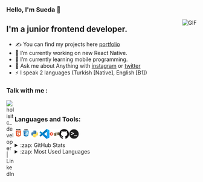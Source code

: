 ### Hello, I'm Sueda  👋
 <img align="right" alt="GIF" src="https://c.tenor.com/SoBzDkrJuNUAAAAC/cat-hack.gif"  />


## I'm a junior frontend developer.
- ✍ You can find my projects here [portfolio]
- 🔭 I’m currently working on new React Native.
- 🌱 I’m currently learning mobile programming.
- 💬 Ask me about Anything with [instagram] or [twitter]
- ⚡ I speak 2 languages (Turkish [Native], English [B1])


### Talk with me :
[<img align="left" alt="holisitc_developer | LinkedIn" width="22px" src="https://cdn.jsdelivr.net/npm/simple-icons@v3/icons/linkedin.svg" />][linkedin]

<br />

### Languages and Tools:
<img align="left" height="20" src="https://raw.githubusercontent.com/github/explore/80688e429a7d4ef2fca1e82350fe8e3517d3494d/topics/html/html.png">
<img align="left" height="20" src="https://raw.githubusercontent.com/github/explore/80688e429a7d4ef2fca1e82350fe8e3517d3494d/topics/css/css.png">
<img align="left" alt="python" width="26px" src="https://raw.githubusercontent.com/github/explore/80688e429a7d4ef2fca1e82350fe8e3517d3494d/topics/python/python.png" />
<img align="left" alt="Visual Studio Code" width="26px" src="https://raw.githubusercontent.com/github/explore/80688e429a7d4ef2fca1e82350fe8e3517d3494d/topics/visual-studio-code/visual-studio-code.png" />
<img align="left" alt="Git" width="26px" src="https://raw.githubusercontent.com/github/explore/80688e429a7d4ef2fca1e82350fe8e3517d3494d/topics/git/git.png" />
<img align="left" alt="GitHub" width="26px" src="https://raw.githubusercontent.com/github/explore/78df643247d429f6cc873026c0622819ad797942/topics/github/github.png" />
<img align="left" alt="Terminal" width="26px" src="https://raw.githubusercontent.com/github/explore/80688e429a7d4ef2fca1e82350fe8e3517d3494d/topics/terminal/terminal.png" />


<br />
<br />


<details>
  <summary>:zap: GitHub Stats</summary>

  <img align="left" alt="Abdullah's GitHub Stats" src="https://github-readme-stats.vercel.app/api?username=suedacicekli&show_icons=true&hide_border=true" />

</details>

<details>
  <summary>:zap: Most Used Languages</summary>

<img align="left" alt="Abdullah's GitHub Top Languages" src="https://github-readme-stats.vercel.app/api/top-langs/?username=suedacicekli" />

</details>


[twitter]: https://twitter.com/papatyacabisey
[instagram]: https://www.instagram.com/ciceklisueda/
[linkedin]: https://www.linkedin.com/in/suedacicekli/
[portfolio]: https://suedacicekli.github.io/
